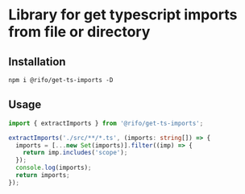 # Library for get typescript imports from file or directory 

## Installation 
```
npm i @rifo/get-ts-imports -D
```

## Usage 
```ts
import { extractImports } from '@rifo/get-ts-imports';

extractImports('./src/**/*.ts', (imports: string[]) => {
  imports = [...new Set(imports)].filter((imp) => {
    return imp.includes('scope');
  });
  console.log(imports);
  return imports;
});
```

